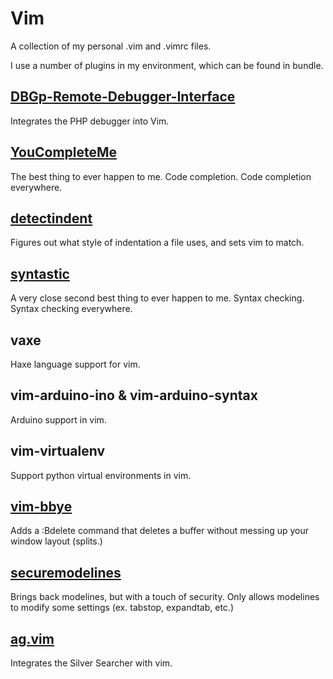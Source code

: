 # Vim


A collection of my personal .vim and .vimrc files.

I use a number of plugins in my environment, which can be found in bundle.

## [DBGp-Remote-Debugger-Interface](http://www.vim.org/scripts/script.php?script_id=2508)

Integrates the PHP debugger into Vim.

## [YouCompleteMe](https://github.com/Valloric/YouCompleteMe)

The best thing to ever happen to me. Code completion. Code completion everywhere.

## [detectindent](http://www.vim.org/scripts/script.php?script_id=1171)

Figures out what style of indentation a file uses, and sets vim to match.

## [syntastic](https://github.com/scrooloose/syntastic)

A very close second best thing to ever happen to me. Syntax checking. Syntax checking everywhere.

## vaxe

Haxe language support for vim.

## vim-arduino-ino & vim-arduino-syntax

Arduino support in vim.

## vim-virtualenv

Support python virtual environments in vim.

## [vim-bbye](https://github.com/moll/vim-bbye)

Adds a :Bdelete command that deletes a buffer without messing up your window layout (splits.)

## [securemodelines](https://github.com/ciaranm/securemodelines)

Brings back modelines, but with a touch of security. Only allows modelines to modify some settings (ex. tabstop, expandtab, etc.)

## [ag.vim](https://github.com/rking/ag.vim)

Integrates the Silver Searcher with vim.
